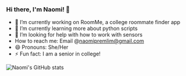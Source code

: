 ### Hi there, I'm Naomi! 👋



- 🔭 I’m currently working on RoomMe, a college roommate finder app
- 🌱 I’m currently learning more about python scripts
- 🤔 I’m looking for help with how to work with sensors
- How to reach me: Email @naomipremlim@gmail.com
- 😄 Pronouns: She/Her
- ⚡ Fun fact: I am a senior in college!

![Naomi's GitHub stats](https://github-readme-stats.vercel.app/api?username=npremlim&show_icons=true&theme=merko)

